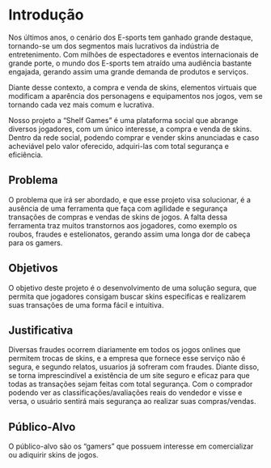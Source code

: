 # Introdução

Nos últimos anos, o cenário dos E-sports tem ganhado grande destaque, tornando-se um dos segmentos mais lucrativos da indústria de entretenimento. Com milhões de espectadores e eventos internacionais de grande porte, o mundo dos E-sports tem atraído uma audiência bastante engajada, gerando assim uma grande demanda de produtos e serviços. 
 
Diante desse contexto, a compra e venda de skins, elementos virtuais que modificam a aparência dos personagens e equipamentos nos jogos, vem se tornando cada vez mais comum e lucrativa.

Nosso projeto a “Shelf Games” é uma plataforma social que abrange diversos jogadores, com um único interesse, a compra e venda de skins. Dentro da rede social, podendo comprar e vender skins anunciadas e caso acheviável pelo valor oferecido, adquiri-las com total segurança e eficiência.

## Problema

O problema que irá ser abordado, e que esse projeto visa solucionar, é a ausência de uma ferramenta que faça com agilidade e segurança transações de compras e vendas de skins de jogos. A falta dessa ferramenta traz muitos transtornos aos jogadores, como exemplo os roubos, fraudes e estelionatos, gerando assim uma longa dor de cabeça para os gamers.

## Objetivos

O objetivo deste projeto é o desenvolvimento de uma solução segura, que permita que jogadores consigam buscar skins especificas e realizarem suas transações de uma forma fácil e intuitiva.

## Justificativa

Diversas fraudes ocorrem diariamente em todos os jogos onlines que permitem trocas de skins, e a empresa que fornece esse serviço não é segura, e segundo relatos, usuarios já sofreram com fraudes. Diante disso, se torna imprescindível a existência de um site seguro e eficaz para que todas as transações sejam feitas com total segurança. Com o comprador podendo ver as classificações/avaliações reais do vendedor e visse e versa, o usuário sentirá mais segurança ao realizar suas compras/vendas.

## Público-Alvo

O público-alvo são os “gamers” que possuem interesse em comercializar ou adiquirir skins de jogos.
